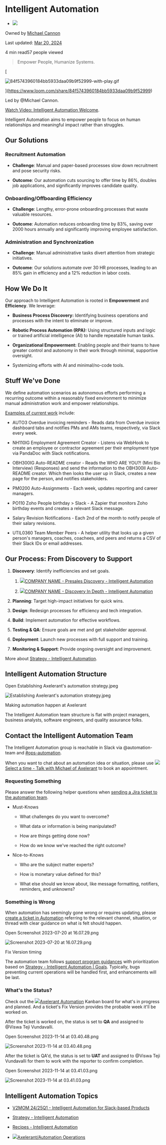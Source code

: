 Intelligent Automation
======================

-   ![](https://axelerant.atlassian.net/wiki/aa-avatar/557058:a40979cb-10ec-4884-bafb-07629fa338a4)

Owned by [Michael Cannon](https://axelerant.atlassian.net/wiki/people/557058:a40979cb-10ec-4884-bafb-07629fa338a4?ref=confluence&src=profilecard)

Last updated: [Mar 20, 2024](https://axelerant.atlassian.net/wiki/pages/diffpagesbyversion.action?pageId=3507552293&selectedPageVersions=43&selectedPageVersions=44)

4 min read57 people viewed

> Empower People, Humanize Systems.

[

![84f5743960184bb5933daa09b9f52999-with-play.gif](blob:https://axelerant.atlassian.net/ff639417-69af-4281-b989-18bbc4602d16#media-blob-url=true&id=d4dc2eea-39bc-413f-959d-fd0450cc4ab6&collection=contentId-3507552293&contextId=3507552293&height=360&width=576&alt=)

](https://www.loom.com/share/84f5743960184bb5933daa09b9f52999)

Led by @Michael Cannon.

[Watch Video: Intelligent Automation Welcome](https://www.loom.com/share/84f5743960184bb5933daa09b9f52999 "https://www.loom.com/share/84f5743960184bb5933daa09b9f52999").

Intelligent Automation aims to empower people to focus on human relationships and meaningful impact rather than struggles.

Our Solutions
-------------

### Recruitment Automation

-   **Challenge**: Manual and paper-based processes slow down recruitment and pose security risks.

-   **Outcome**: Our automation cuts sourcing to offer time by 86%, doubles job applications, and significantly improves candidate quality.

### Onboarding/Offboarding Efficiency

-   **Challenge**: Lengthy, error-prone onboarding processes that waste valuable resources.

-   **Outcome**: Automation reduces onboarding time by 83%, saving over 2000 hours annually and significantly improving employee satisfaction.

### Administration and Synchronization

-   **Challenge**: Manual administrative tasks divert attention from strategic initiatives.

-   **Outcome**: Our solutions automate over 30 HR processes, leading to an 85% gain in efficiency and a 12% reduction in labor costs.

How We Do It
------------

Our approach to Intelligent Automation is rooted in **Empowerment** and **Efficiency**. We leverage:

-   **Business Process Discovery:** Identifying business operations and processes with the intent to eliminate or improve.

-   **Robotic Process Automation (RPA):** Using structured inputs and logic or trained artificial intelligence (AI) to handle repeatable human tasks.

-   **Organizational Empowerment:** Enabling people and their teams to have greater control and autonomy in their work through minimal, supportive oversight.

-   Systemizing efforts with AI and minimal/no-code tools.

Stuff We've Done
----------------

We define automation scenarios as autonomous efforts performing a recurring outcome within a reasonably fixed environment to minimize manual administration work and empower relationships.

[Examples of current work](https://axelerant.atlassian.net/wiki/spaces/Auto/pages/3508011136/Automation+Scenarios+Listing+Partial "https://axelerant.atlassian.net/wiki/spaces/Auto/pages/3508011136/Automation+Scenarios+Listing+Partial") include:

-   AUTO3 Overdue invoicing reminders - Reads data from Overdue invoice dashboard tabs and notifies PMs and AMs teams, respectively, via Slack every week.

-   NH110IG Employment Agreement Creator - Listens via WebHook to create an employee or contractor agreement per their employment type via PandaDoc with Slack notifications.

-   OBH300IG Auto-README creator - Reads the WHO ARE YOU?! (Mini Bio Interview) (Responses) and send the information to the OBH300II Auto-README creator. Which then looks the user up in Slack, creates a new page for the person, and notifies stakeholders.

-   PM0200 Auto-Assignments - Each week, updates reporting and career managers.

-   PO110 Zoho People birthday > Slack - A Zapier that monitors Zoho birthday events and creates a relevant Slack message.

-   Salary Revision Notifications - Each 2nd of the month to notify people of their salary revisions.

-   UTIL0360 Team Member Peers - A helper utility that looks up a given person's managers, coaches, coachees, and peers and returns a CSV of their Slack IDs or email addresses.

Our Process: From Discovery to Support
--------------------------------------

1.  **Discovery**: Identify inefficiencies and set goals.

    1.  [![](https://developers.google.com/drive/images/drive_icon.png)COMPANY NAME - Presales Discovery - Intelligent Automation](https://docs.google.com/document/d/14nvvFDTVdqzXlk67YhAmRq6UxceAsrAtM_hEbWV532A/edit)

    2.  [![](https://developers.google.com/drive/images/drive_icon.png)COMPANY NAME - Discovery In Depth - Intelligent Automation](https://docs.google.com/document/d/1okz9cVySj2wCWFgYRp6RXfpuhtcW2tZXiU3UPfg_LiA/edit#heading=h.o36r0wj74br)

2.  **Planning**: Target high-impact initiatives for quick wins.

3.  **Design**: Redesign processes for efficiency and tech integration.

4.  **Build**: Implement automation for effective workflows.

5.  **Testing & QA**: Ensure goals are met and get stakeholder approval.

6.  **Deployment**: Launch new processes with full support and training.

7.  **Monitoring & Support**: Provide ongoing oversight and improvement.

More about [Strategy - Intelligent Automation](https://axelerant.atlassian.net/wiki/spaces/AH/pages/3507355676).

Intelligent Automation Structure
--------------------------------

Open Establishing Axelerant's automation strategy.jpeg

![Establishing Axelerant's automation strategy.jpeg](blob:https://axelerant.atlassian.net/d1301f80-2322-4a1d-b150-56f26a4bdb71#media-blob-url=true&id=0df92714-75e8-4546-8ca7-19067effffd8&collection=contentId-3507552293&contextId=3507552293&height=3024&width=4032&alt=)

Making automation happen at Axelerant

The Intelligent Automation team structure is flat with project managers, business analysts, software engineers, and quality assurance folks.

Contact the Intelligent Automation Team
---------------------------------------

The Intelligent Automation group is reachable in Slack via @automation-team and [#ops-automation](https://axelerant.slack.com/archives/C01ALG97ABZ "https://axelerant.slack.com/archives/C01ALG97ABZ").

When you want to chat about an automation idea or situation, please use [![](https://axelerant-michael.youcanbook.me/static/img/ycbm/favicon-16x16.png)Select a time - Talk with Michael of Axelerant](http://axelerant.com/mc) to book an appointment.

### Requesting Something

Please answer the following helper questions when [sending a Jira ticket to the automation team](https://axelerant.atlassian.net/jira/software/c/projects/AUTOMATION/boards/374?quickFilter=942 "https://axelerant.atlassian.net/jira/software/c/projects/AUTOMATION/boards/374?quickFilter=942").

-   Must-Knows

    -   What challenges do you want to overcome?

    -   What data or information is being manipulated?

    -   How are things getting done now?

    -   How do we know we've reached the right outcome?

-   Nice-to-Knows

    -   Who are the subject matter experts?

    -   How is monetary value defined for this?

    -   What else should we know about, like message formatting, notifiers, reminders, and unknowns?

### Something is Wrong

When automation has seemingly gone wrong or requires updating, please [create a ticket in Automation](https://axelerant.atlassian.net/jira/software/c/projects/AUTOMATION/boards/374 "https://axelerant.atlassian.net/jira/software/c/projects/AUTOMATION/boards/374") referring to the relevant channel, situation, or thread with clear guidance on what is felt should happen.

Open Screenshot 2023-07-20 at 16.07.29.png

![Screenshot 2023-07-20 at 16.07.29.png](blob:https://axelerant.atlassian.net/baffb316-ba04-4209-ba38-c38167e04921#media-blob-url=true&id=77ac60b5-31b7-417d-9137-f6a55760f664&collection=contentId-3507552293&contextId=3507552293&height=620&width=992&alt=)

Fix Version timing

The automation team follows [support program guidances](https://axelerant.atlassian.net/wiki/spaces/AH/pages/1445822565 "/wiki/spaces/AH/pages/1445822565") with prioritization based on [Strategy - Intelligent Automation | Goals](https://axelerant.atlassian.net/wiki/spaces/AH/pages/3507355676/Strategy+Operations+Automation#Goals). Typically, bugs preventing current operations will be handled first, and enhancements will be last.

### What's the Status?

Check out the [![](https://axelerant.atlassian.net/rest/api/2/universal_avatar/view/type/project/avatar/11125)Axelerant Automation](https://axelerant.atlassian.net/jira/software/c/projects/AUTOMATION/boards/374) Kanban board for what's in progress and planned. And a ticket's Fix Version provides the probable week it'll be worked on.

After the ticket is worked on, the status is set to **QA** and assigned to @Viswa Teji Vundavalli.

Open Screenshot 2023-11-14 at 03.40.48.png

![Screenshot 2023-11-14 at 03.40.48.png](blob:https://axelerant.atlassian.net/6919aa0d-0643-42be-ac86-e7be10c6fba1#media-blob-url=true&id=c988ec03-08a0-4a03-a3b1-eafc20f5cf66&collection=contentId-3507552293&contextId=3507552293&height=249&width=974&alt=)

After the ticket is QA'd, the status is set to **UAT** and assigned to @Viswa Teji Vundavalli for them to work with the reporter to confirm completion.

Open Screenshot 2023-11-14 at 03.41.03.png

![Screenshot 2023-11-14 at 03.41.03.png](blob:https://axelerant.atlassian.net/9f263fe8-b9ab-46e5-bf5e-142c41e248f3#media-blob-url=true&id=8a2dbaa8-b683-4247-9ce5-59180564557c&collection=contentId-3507552293&contextId=3507552293&height=308&width=979&alt=)

Intelligent Automation Topics
-----------------------------

-   [V2MOM 24/25Q1 - Intelligent Automation for Slack-based Products](https://axelerant.atlassian.net/wiki/spaces/AH/pages/4326850577)
-   [Strategy - Intelligent Automation](https://axelerant.atlassian.net/wiki/spaces/AH/pages/3507355676/Strategy+-+Intelligent+Automation)
-   [Recipes - Intelligent Automation](https://axelerant.atlassian.net/wiki/spaces/AH/pages/4265083084/Recipes+-+Intelligent+Automation)

-   [![](https://axelerant.atlassian.net/wiki/download/attachments/4010311847/Auto?version=2&modificationDate=1685065421809&cacheVersion=1&api=v2)Axelerant/Automation Operations](https://axelerant.atlassian.net/wiki/spaces/Auto)
